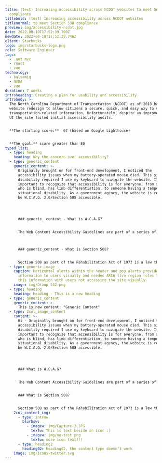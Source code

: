 ```yaml
---
title: (test) Increasing accessibility across NCDOT websites to meet Section 508
  compliance
titlebold: (test) Increasing accessibility across NCDOT websites
titlenormal: to meet Section 508 compliance
preview: img/accessibility-ncdot.jpg
date: 2022-08-10T17:52:39.700Z
newdate: 2022-08-10T17:52:39.746Z
client: Starbucks
logo: img/starbucks-logo.png
role: Software Engineer
tags:
  - .net mvc
  - react
  - vue
technology:
  - balsamiq
  - NVDA
  - vue
duration: 7 weeks
introheading: Creating a plan for usability and accessibility
introbody: >-
  The North Carolina Department of Transportation (NCDOT) as of 2018 had a new
  website redesign to allow citizens a secure, quick, and easy way to view all
  transportation-related information. Unfortunately, despite an improved visual
  UI the site failed initial accessibility audits.


  **The starting score:**  67 (based on Google Lighthouse)


  **The goal:** score greater than 80
typed_list:
  - type: heading
    heading: Why the concern over accessibility?
  - type: generic_content
    generic_content: >-
      Originally brought on for front-end development, I noticed the
      accessibility issues when my battery-operated mouse died. This situational
      disability required I use my keyboard to navigate the website. It is
      important to recognize that accessibility is for everyone, from someone
      who is blind, has limb differentiation, to someone having a temporary or
      situational disability. As a government agency, the website is required to
      be W.C.A.G. 2.0/Section 508 accessible.




      ### generic_ content - What is W.C.A.G?


      The Web Content Accessibility Guidelines are part of a series of web accessibility guidelines considered to be the benchmark for compliance.\



      ### generic_content - What is Section 508?


      Section 508 as part of the Rehabilitation Act of 1973 is a law that requires government agencies to provide access to its Information and Communication Technology (ICT) to people with disabilities. The Revised 508 Standards incorporate by reference and apply the WCAG 2.0 Level AA Success Criteria to both web and non-web electronic content.
  - type: generic_image
    caption: Horizontal alerts within the header and pop alerts provided imporant
      information to users visually and needed ARIA live region roles to share
      this information with users not accessing the site visually.
    image: img/Group 542.png
  - type: heading
    heading: heading - This is a new heading
  - type: generic_content
    generic_content: >-
      This is new content: "Generic Content"
  - type: 2col_image_content
    content: >-
      Hi - Originally brought on for front-end development, I noticed the
      accessibility issues when my battery-operated mouse died. This situational
      disability required I use my keyboard to navigate the website. It is
      important to recognize that accessibility is for everyone, from someone
      who is blind, has limb differentiation, to someone having a temporary or
      situational disability. As a government agency, the website is required to
      be W.C.A.G. 2.0/Section 508 accessible.




      ### What is W.C.A.G?


      The Web Content Accessibility Guidelines are part of a series of web accessibility guidelines considered to be the benchmark for compliance.


      ### What is Section 508?


      Section 508 as part of the Rehabilitation Act of 1973 is a law that requires government agencies to provide access to its Information and Communication Technology (ICT) to people with disabilities. The Revised 508 Standards incorporate by reference and apply the WCAG 2.0 Level AA Success Criteria to both web and non-web electronic content.
    2col_content_img:
      - type: introw
        blurbsw:
          - imagew: img/Capture-3.JPG
            textw: This is text beside an icon :)
          - imagew: img/me-test.png
            textw: more icon text!!!
      - type: heading2
        heading02: heading02, the content type doesn't work
    image: img/icons-twitter.svg
---
```

